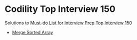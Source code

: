 # Codility Top Interview 150
Solutions to [Must-do List for Interview Prep Top Interview 150](https://leetcode.com/studyplan/top-interview-150/)

* [Merge Sorted Array](https://leetcode.com/problems/merge-sorted-array/?envType=study-plan-v2&envId=top-interview-150)

